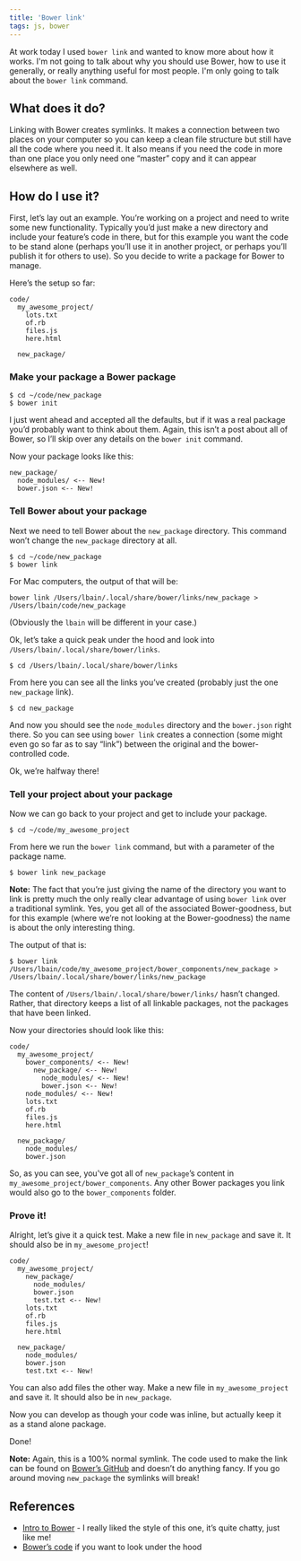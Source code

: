 ```yaml
---
title: 'Bower link'
tags: js, bower
---
```


At work today I used `bower link` and wanted to know more about how it works. I'm not going to talk about why you should use Bower, how to use it generally, or really anything useful for most people. I'm only going to talk about the `bower link` command.

## What does it do?

Linking with Bower creates symlinks. It makes a connection between two places on your computer so you can keep a clean file structure but still have all the code where you need it. It also means if you need the code in more than one place you only need one “master” copy and it can appear elsewhere as well.

## How do I use it?

First, let’s lay out an example. You’re working on a project and need to write some new functionality. Typically you’d just make a new directory and include your feature’s code in there, but for this example you want the code to be stand alone (perhaps you’ll use it in another project, or perhaps you’ll publish it for others to use). So you decide to write a package for Bower to manage.

Here’s the setup so far:

```
code/
  my_awesome_project/
    lots.txt
    of.rb
    files.js
    here.html

  new_package/
```

### Make your package a Bower package

```
$ cd ~/code/new_package
$ bower init
```

I just went ahead and accepted all the defaults, but if it was a real package you’d probably want to think about them. Again, this isn’t a post about all of Bower, so I’ll skip over any details on the `bower init` command.

Now your package looks like this:

```
new_package/
  node_modules/ <-- New!
  bower.json <-- New!
```

### Tell Bower about your package

Next we need to tell Bower about the `new_package` directory. This command won’t change the `new_package` directory at all.

```
$ cd ~/code/new_package
$ bower link
```

For Mac computers, the output of that will be:

```
bower link /Users/lbain/.local/share/bower/links/new_package > /Users/lbain/code/new_package
```

(Obviously the `lbain` will be different in your case.)

Ok, let’s take a quick peak under the hood and look into `/Users/lbain/.local/share/bower/links`.

```
$ cd /Users/lbain/.local/share/bower/links
```

From here you can see all the links you’ve created (probably just the one `new_package` link).

```
$ cd new_package
```

And now you should see the `node_modules` directory and the `bower.json` right there. So you can see using `bower link` creates a connection (some might even go so far as to say “link”) between the original and the bower-controlled code.

Ok, we’re halfway there! 

### Tell your project about your package

Now we can go back to your project and get to include your package.

```
$ cd ~/code/my_awesome_project
```

From here we run the `bower link` command, but with a parameter of the package name.

```
$ bower link new_package
```

**Note:** The fact that you’re just giving the name of the directory you want to link is pretty much the only really clear advantage of using `bower link` over a traditional symlink. Yes, you get all of the associated Bower-goodness, but for this example (where we’re not looking at the Bower-goodness) the name is about the only interesting thing.

The output of that is:

```
$ bower link /Users/lbain/code/my_awesome_project/bower_components/new_package > /Users/lbain/.local/share/bower/links/new_package
```

The content of `/Users/lbain/.local/share/bower/links/` hasn’t changed. Rather, that directory keeps a list of all linkable packages, not the packages that have been linked.

Now your directories should look like this:

```
code/
  my_awesome_project/
    bower_components/ <-- New!
      new_package/ <-- New!
        node_modules/ <-- New!
        bower.json <-- New!
    node_modules/ <-- New!
    lots.txt
    of.rb
    files.js
    here.html

  new_package/
    node_modules/
    bower.json
```

So, as you can see, you've got all of `new_package`’s content in `my_awesome_project/bower_components`. Any other Bower packages you link would also go to the `bower_components` folder.

### Prove it!

Alright, let’s give it a quick test. Make a new file in `new_package` and save it. It should also be in `my_awesome_project`!

```
code/
  my_awesome_project/
    new_package/
      node_modules/
      bower.json
      test.txt <-- New!
    lots.txt
    of.rb
    files.js
    here.html

  new_package/
    node_modules/
    bower.json
    test.txt <-- New!
```

You can also add files the other way. Make a new file in `my_awesome_project` and save it. It should also be in `new_package`.

Now you can develop as though your code was inline, but actually keep it as a stand alone package.

Done!

**Note:** Again, this is a 100% normal symlink. The code used to make the link can be found on [Bower’s GitHub](https://github.com/bower/bower/blob/master/lib/util/createLink.js) and doesn’t do anything fancy. If you go around moving `new_package` the symlinks will break!

## References

* [Intro to Bower](http://code.tutsplus.com/tutorials/meet-bower-a-package-manager-for-the-web--net-27774) - I really liked the style of this one, it’s quite chatty, just like me!
* [Bower’s code](https://github.com/bower/bower/) if you want to look under the hood


